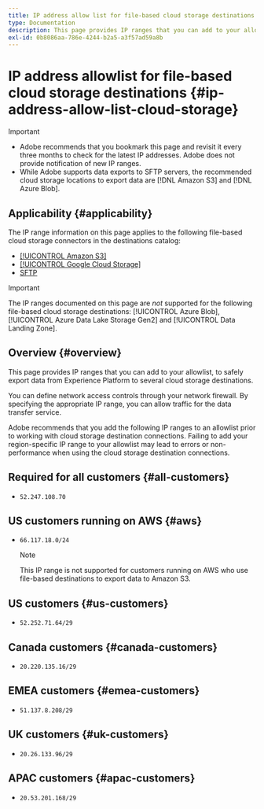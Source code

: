 ```yaml
---
title: IP address allow list for file-based cloud storage destinations
type: Documentation
description: This page provides IP ranges that you can add to your allow list, to safely export data from Experience Platform to cloud storage destinations.
exl-id: 0b8086aa-786e-4244-b2a5-a3f57ad59a8b
---
```

# IP address allowlist for file-based cloud storage destinations {#ip-address-allow-list-cloud-storage}

>[!IMPORTANT]
>
> * Adobe recommends that you bookmark this page and revisit it every three months to check for the latest IP addresses. Adobe does not provide notification of new IP ranges.
> * While Adobe supports data exports to SFTP servers, the recommended cloud storage locations to export data are [!DNL Amazon S3] and [!DNL Azure Blob].

## Applicability {#applicability}

The IP range information on this page applies to the following file-based cloud storage connectors in the destinations catalog:

* [[!UICONTROL Amazon S3]](./amazon-s3.md)
* [[!UICONTROL Google Cloud Storage]](google-cloud-storage.md)
* [SFTP](./sftp.md)

>[!IMPORTANT]
>
>The IP ranges documented on this page are *not* supported for the following file-based cloud storage destinations: [!UICONTROL Azure Blob], [!UICONTROL Azure Data Lake Storage Gen2] and [!UICONTROL Data Landing Zone].

## Overview {#overview}

This page provides IP ranges that you can add to your allowlist, to safely export data from Experience Platform to several cloud storage destinations.

You can define network access controls through your network firewall. By specifying the appropriate IP range, you can allow traffic for the data transfer service.

Adobe recommends that you add the following IP ranges to an allowlist prior to working with cloud storage destination connections. Failing to add your region-specific IP range to your allowlist may lead to errors or non-performance when using the cloud storage destination connections.

## Required for all customers {#all-customers}

* `52.247.108.70`

## US customers running on AWS {#aws}

* `66.117.18.0/24`

    >[!NOTE]
    >
    >This IP range is not supported for customers running on AWS who use file-based destinations to export data to Amazon S3.

## US customers {#us-customers}

* `52.252.71.64/29`

## Canada customers {#canada-customers}

* `20.220.135.16/29`

## EMEA customers {#emea-customers}

* `51.137.8.208/29`

## UK customers {#uk-customers}

* `20.26.133.96/29`

## APAC customers {#apac-customers}

* `20.53.201.168/29`
